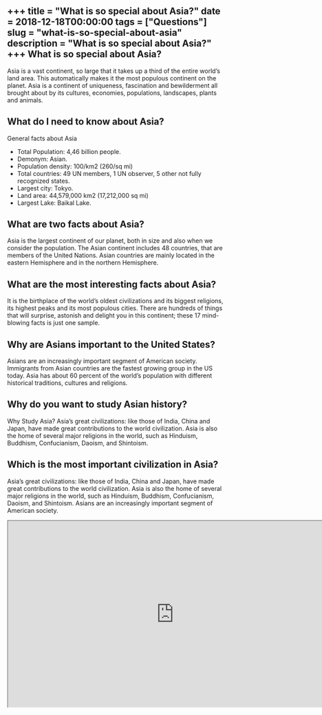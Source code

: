 +++
title = "What is so special about Asia?"
date = 2018-12-18T00:00:00
tags = ["Questions"]
slug = "what-is-so-special-about-asia"
description = "What is so special about Asia?"
+++
What is so special about Asia?
------------------------------

Asia is a vast continent, so large that it takes up a third of the entire world’s land area. This automatically makes it the most populous continent on the planet. Asia is a continent of uniqueness, fascination and bewilderment all brought about by its cultures, economies, populations, landscapes, plants and animals.

What do I need to know about Asia?
----------------------------------

General facts about Asia

- Total Population: 4,46 billion people.
- Demonym: Asian.
- Population density: 100/km2 (260/sq mi)
- Total countries: 49 UN members, 1 UN observer, 5 other not fully recognized states.
- Largest city: Tokyo.
- Land area: 44,579,000 km2 (17,212,000 sq mi)
- Largest Lake: Baikal Lake.

What are two facts about Asia?
------------------------------

Asia is the largest continent of our planet, both in size and also when we consider the population. The Asian continent includes 48 countries, that are members of the United Nations. Asian countries are mainly located in the eastern Hemisphere and in the northern Hemisphere.

What are the most interesting facts about Asia?
-----------------------------------------------

It is the birthplace of the world’s oldest civilizations and its biggest religions, its highest peaks and its most populous cities. There are hundreds of things that will surprise, astonish and delight you in this continent; these 17 mind-blowing facts is just one sample.

Why are Asians important to the United States?
----------------------------------------------

Asians are an increasingly important segment of American society. Immigrants from Asian countries are the fastest growing group in the US today. Asia has about 60 percent of the world’s population with different historical traditions, cultures and religions.

Why do you want to study Asian history?
---------------------------------------

Why Study Asia? Asia’s great civilizations: like those of India, China and Japan, have made great contributions to the world civilization. Asia is also the home of several major religions in the world, such as Hinduism, Buddhism, Confucianism, Daoism, and Shintoism.

Which is the most important civilization in Asia?
-------------------------------------------------

Asia’s great civilizations: like those of India, China and Japan, have made great contributions to the world civilization. Asia is also the home of several major religions in the world, such as Hinduism, Buddhism, Confucianism, Daoism, and Shintoism. Asians are an increasingly important segment of American society.

<iframe allow="accelerometer; autoplay; clipboard-write; encrypted-media; gyroscope; picture-in-picture" allowfullscreen="" class="__youtube_prefs__  epyt-is-override  no-lazyload" data-no-lazy="1" data-origheight="433" data-origwidth="770" data-skipgform_ajax_framebjll="" height="433" id="_ytid_89576" loading="lazy" src="https://www.youtube.com/embed/SGFXoBduaUc?enablejsapi=1&autoplay=0&cc_load_policy=0&cc_lang_pref=&iv_load_policy=1&loop=0&modestbranding=0&rel=1&fs=1&playsinline=0&autohide=2&theme=dark&color=red&controls=1&" title="YouTube player" width="770"></iframe>